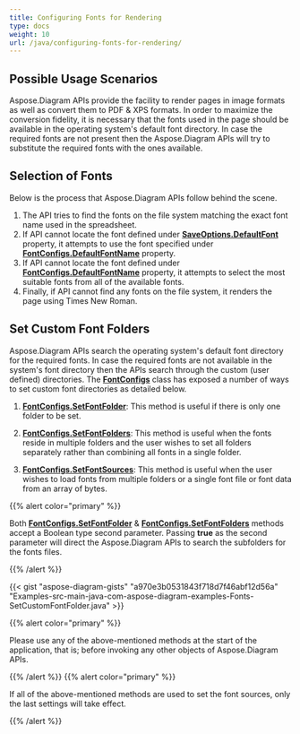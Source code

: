 ```yaml
---
title: Configuring Fonts for Rendering
type: docs
weight: 10
url: /java/configuring-fonts-for-rendering/
---
```


## **Possible Usage Scenarios**

Aspose.Diagram APIs provide the facility to render pages in image formats as well as convert them to PDF & XPS formats. In order to maximize the conversion fidelity, it is necessary that the fonts used in the page should be available in the operating system's default font directory. In case the required fonts are not present then the Aspose.Diagram APIs will try to substitute the required fonts with the ones available.

## **Selection of Fonts**

Below is the process that Aspose.Diagram APIs follow behind the scene.

1. The API tries to find the fonts on the file system matching the exact font name used in the spreadsheet.
1. If API cannot locate the font defined under **[SaveOptions.DefaultFont](https://reference.aspose.com/diagram/java/com.aspose.diagram/saveoptions/#setDefaultFont)** property, it attempts to use the font specified under **[FontConfigs.DefaultFontName](https://reference.aspose.com/diagram/java/com.aspose.diagram/fontconfigs/#setDefaultFontName)** property.
1. If API cannot locate the font defined under **[FontConfigs.DefaultFontName](https://reference.aspose.com/diagram/java/com.aspose.diagram/fontconfigs/#setDefaultFontName/)** property, it attempts to select the most suitable fonts from all of the available fonts.
1. Finally, if API cannot find any fonts on the file system, it renders the page using Times New Roman.

## **Set Custom Font Folders**

Aspose.Diagram APIs search the operating system's default font directory for the required fonts. In case the required fonts are not available in the system's font directory then the APIs search through the custom (user defined) directories. The **[FontConfigs](https://reference.aspose.com/diagram/java/com.aspose.diagram/fontconfigs/)** class has exposed a number of ways to set custom font directories as detailed below.

1. **[FontConfigs.SetFontFolder](https://reference.aspose.com/diagram/java/com.aspose.diagram/fontconfigs/#setFontFolder)**: This method is useful if there is only one folder to be set.

1. **[FontConfigs.SetFontFolders](https://reference.aspose.com/diagram/java/com.aspose.diagram/fontconfigs/#setFontFolders/)**: This method is useful when the fonts reside in multiple folders and the user wishes to set all folders separately rather than combining all fonts in a single folder.
1. **[FontConfigs.SetFontSources](https://reference.aspose.com/diagram/java/com.aspose.diagram/fontconfigs/#setFontSources/)**: This method is useful when the user wishes to load fonts from multiple folders or a single font file or font data from an array of bytes.

{{% alert color="primary" %}}

Both **[FontConfigs.SetFontFolder](https://reference.aspose.com/diagram/java/com.aspose.diagram/fontconfigs/#setFontFolder/)** & **[FontConfigs.SetFontFolders](https://reference.aspose.com/diagram/java/com.aspose.diagram/fontconfigs/#setFontFolders/)** methods accept a Boolean type second parameter. Passing **true** as the second parameter will direct the Aspose.Diagram APIs to search the subfolders for the fonts files.

{{% /alert %}}

{{< gist "aspose-diagram-gists" "a970e3b0531843f718d7f46abf12d56a" "Examples-src-main-java-com-aspose-diagram-examples-Fonts-SetCustomFontFolder.java" >}}

{{% alert color="primary" %}}

Please use any of the above-mentioned methods at the start of the application, that is; before invoking any other objects of Aspose.Diagram APIs.

{{% /alert %}} {{% alert color="primary" %}}

If all of the above-mentioned methods are used to set the font sources, only the last settings will take effect.

{{% /alert %}}

